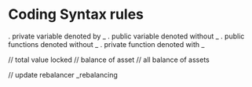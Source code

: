 # Coding Syntax rules
. private variable denoted by _
. public variable denoted without _
. public functions denoted without _
. private function denoted with _


// total value locked
// balance of asset
// all balance of assets


// update rebalancer _rebalancing

